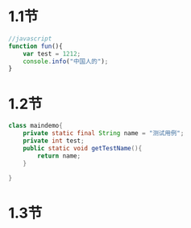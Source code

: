 # 1.1节

```javascript
//javascript
function fun(){
    var test = 1212;
    console.info("中国人的");
}
```

# 1.2节

```java
class maindemo{
    private static final String name = "测试用例";
    private int test;
    public static void getTestName(){
        return name;
    }
    
}
```



# 1.3节



